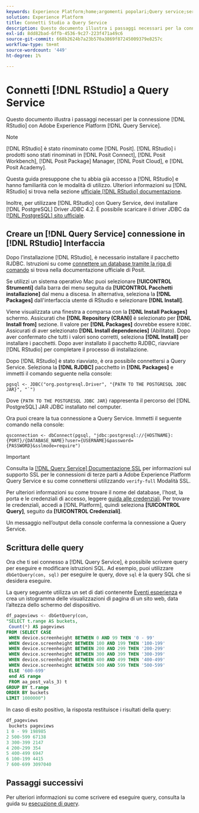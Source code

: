 ```yaml
---
keywords: Experience Platform;home;argomenti popolari;Query service;servizio query;RStudio;rstudio;connect to query service;
solution: Experience Platform
title: Connetti Studio a Query Service
description: Questo documento illustra i passaggi necessari per la connessione di R Studio a Adobe Experience Platform Query Service.
exl-id: 8dd82bad-6ffb-4536-9c27-223f471a49c6
source-git-commit: 668b2624b7a23b570a3869f87245009379e8257c
workflow-type: tm+mt
source-wordcount: '449'
ht-degree: 1%

---
```


# Connetti [!DNL RStudio] a Query Service

Questo documento illustra i passaggi necessari per la connessione [!DNL RStudio] con Adobe Experience Platform [!DNL Query Service].

>[!NOTE]
>
> [!DNL RStudio] è stato rinominato come [!DNL Posit]. [!DNL RStudio] i prodotti sono stati rinominati in [!DNL Posit Connect], [!DNL Posit Workbench], [!DNL Posit Package] Manager, [!DNL Posit Cloud], e [!DNL Posit Academy].
>
> Questa guida presuppone che tu abbia già accesso a [!DNL RStudio] e hanno familiarità con le modalità di utilizzo. Ulteriori informazioni su [!DNL RStudio] si trova nella sezione [ufficiale [!DNL RStudio] documentazione](https://rstudio.com/products/rstudio/).
> 
> Inoltre, per utilizzare [!DNL RStudio] con Query Service, devi installare [!DNL PostgreSQL] Driver JDBC 4.2. È possibile scaricare il driver JDBC da [[!DNL PostgreSQL] sito ufficiale](https://jdbc.postgresql.org/download/).

## Creare un [!DNL Query Service] connessione in [!DNL RStudio] Interfaccia

Dopo l’installazione [!DNL RStudio], è necessario installare il pacchetto RJDBC. Istruzioni su come [connettere un database tramite la riga di comando](https://solutions.posit.co/connections/db/best-practices/drivers/#connecting-to-a-database-in-r) si trova nella documentazione ufficiale di Posit.

Se utilizzi un sistema operativo Mac puoi selezionare **[!UICONTROL Strumenti]** dalla barra dei menu seguita da **[!UICONTROL Pacchetti installazione]** dal menu a discesa. In alternativa, seleziona la **[!DNL Packages]** dall&#39;interfaccia utente di RStudio e selezionare **[!DNL Install]**.

Viene visualizzata una finestra a comparsa con la **[!DNL Install Packages]** schermo. Assicurati che **[!DNL Repository (CRAN)]** è selezionato per **[!DNL Install from]** sezione. Il valore per **[!DNL Packages]** dovrebbe essere `RJDBC`. Assicurati di aver selezionato **[!DNL Install dependencies]** (Abilitato). Dopo aver confermato che tutti i valori sono corretti, seleziona **[!DNL Install]** per installare i pacchetti. Dopo aver installato il pacchetto RJDBC, riavviare [!DNL RStudio] per completare il processo di installazione.

Dopo [!DNL RStudio] è stato riavviato, è ora possibile connettersi a Query Service. Seleziona la **[!DNL RJDBC]** pacchetto in **[!DNL Packages]** e immetti il comando seguente nella console:

```console
pgsql <- JDBC("org.postgresql.Driver", "{PATH TO THE POSTGRESQL JDBC JAR}", "`")
```

Dove `{PATH TO THE POSTGRESQL JDBC JAR}` rappresenta il percorso del [!DNL PostgreSQL] JAR JDBC installato nel computer.

Ora puoi creare la tua connessione a Query Service. Immetti il seguente comando nella console:

```console
qsconnection <- dbConnect(pgsql, "jdbc:postgresql://{HOSTNAME}:{PORT}/{DATABASE_NAME}?user={USERNAME}&password={PASSWORD}&sslmode=require")
```

>[!IMPORTANT]
>
>Consulta la [[!DNL Query Service] Documentazione SSL](./ssl-modes.md) per informazioni sul supporto SSL per le connessioni di terze parti a Adobe Experience Platform Query Service e su come connettersi utilizzando `verify-full` Modalità SSL.

Per ulteriori informazioni su come trovare il nome del database, l&#39;host, la porta e le credenziali di accesso, leggere [guida alle credenziali](../ui/credentials.md). Per trovare le credenziali, accedi a [!DNL Platform], quindi seleziona **[!UICONTROL Query]**, seguito da **[!UICONTROL Credenziali]**.

Un messaggio nell’output della console conferma la connessione a Query Service.

## Scrittura delle query

Ora che ti sei connesso a [!DNL Query Service], è possibile scrivere query per eseguire e modificare istruzioni SQL. Ad esempio, puoi utilizzare `dbGetQuery(con, sql)` per eseguire le query, dove `sql` è la query SQL che si desidera eseguire.

La query seguente utilizza un set di dati contenente [Eventi esperienza](../../xdm/classes/experienceevent.md) e crea un istogramma delle visualizzazioni di pagina di un sito web, data l’altezza dello schermo del dispositivo.

```sql
df_pageviews <- dbGetQuery(con,
"SELECT t.range AS buckets, 
 Count(*) AS pageviews 
FROM (SELECT CASE 
 WHEN device.screenheight BETWEEN 0 AND 99 THEN '0 - 99' 
 WHEN device.screenheight BETWEEN 100 AND 199 THEN '100-199' 
 WHEN device.screenheight BETWEEN 200 AND 299 THEN '200-299' 
 WHEN device.screenheight BETWEEN 300 AND 399 THEN '300-399' 
 WHEN device.screenheight BETWEEN 400 AND 499 THEN '400-499' 
 WHEN device.screenheight BETWEEN 500 AND 599 THEN '500-599' 
 ELSE '600-699' 
 end AS range 
 FROM aa_post_vals_3) t 
GROUP BY t.range 
ORDER BY buckets 
LIMIT 1000000")
```

In caso di esito positivo, la risposta restituisce i risultati della query:

```r
df_pageviews
 buckets pageviews
1 0 - 99 198985
2 500-599 67138
3 300-399 2147
4 200-299 354
5 400-499 6947
6 100-199 4415
7 600-699 3097040
```

## Passaggi successivi

Per ulteriori informazioni su come scrivere ed eseguire query, consulta la guida su [esecuzione di query](../best-practices/writing-queries.md).
